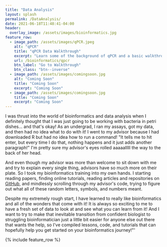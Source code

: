 ```yaml
---
title: "Data Analysis"
layout: splash
permalink: /DataAnalysis/
date: 2021-06-18T11:48:41-04:00
header:
  overlay_image: /assets/images/bioinformatics.jpg
feature_row:
  - image_path: /assets/images/qPCR.jpeg
    alt: "qPCR"
    title: "qPCR Data Walkthrough"
    excerpt: "Learn some of the background of qPCR and a basic walkthrough of real data"
    url: /bioinformatics/qpcr
    btn_label: "Go to Walkthrough"
    btn_class: "btn--inverse"
  - image_path: /assets/images/comingsoon.jpg
    alt: "Coming Soon"
    title: "Coming Soon"
    excerpt: "Coming Soon"
  - image_path: /assets/images/comingsoon.jpg
    title: "Coming Soon"
    excerpt: "Coming Soon"
---
```

I was thrust into the world of bioinformatics and data analysis when I definitely thought that I was just going to be working with bacteria in petri dishes... and that's okay! As an undergrad, I ran my assays, got my data, and then had no idea what to do with it! I went to my advisor because I had downloaded R but had no idea how to run a command! "It tells me to hit enter, but every time I do that, nothing happens and it just adds another paragraph!" I'm pretty sure my advisor's eyes rolled aaaaalllll the way to the back of her head.

And even though my advisor was more than welcome to sit down with me and try to explain every single thing, advisors have so much more on their plate. So I took my bioinformatics training into my own hands. I starting reading papers, finding online tutorials, reading articles and repositories on [GitHub](https://github.com), and mindlessly scrolling through my advisor's code, trying to figure out what all of these random letters, symbols, and numbers meant.

Despite my extremely rough start, I have learned to really like bioinformatics and all of the wonders that come with it! It is always so exciting to me to have a fresh set of data to look at and see what you can learn from it! And I want to try to make that inevitable transition from confident biologist to struggling bioinformatician just a little bit easier for anyone else out there that wants the help, so I've compiled lessons, code, and tutorials that can hopefully help you get started on your bioinformatics journey!"'

{% include feature_row %}
